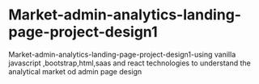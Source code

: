 # Market-admin-analytics-landing-page-project-design1
Market-admin-analytics-landing-page-project-design1-using vanilla javascript ,bootstrap,html,saas and react technologies to understand the analytical market od admin page design 
